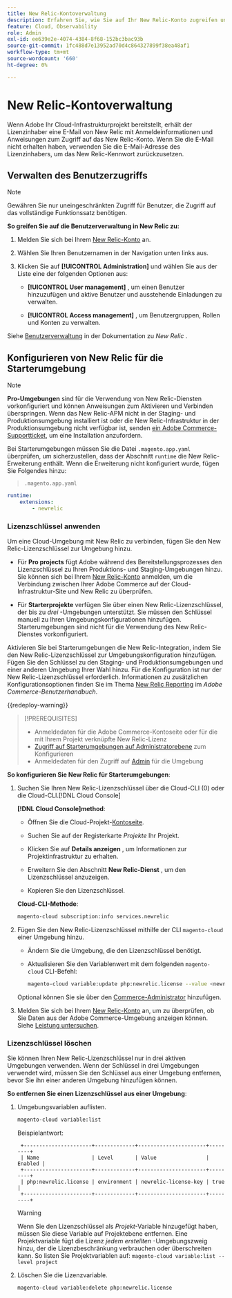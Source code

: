 ```yaml
---
title: New Relic-Kontoverwaltung
description: Erfahren Sie, wie Sie auf Ihr New Relic-Konto zugreifen und den Zugriff, Integrationen und die Verwendung von Tools für Ihre Adobe Commerce im Cloud-Infrastrukturprojekt verwalten können.
feature: Cloud, Observability
role: Admin
exl-id: ee639e2e-4074-4384-8f68-152bc3bac93b
source-git-commit: 1fc488d7e13952ad70d4c864327899f38ea48af1
workflow-type: tm+mt
source-wordcount: '660'
ht-degree: 0%

---
```


# New Relic-Kontoverwaltung

Wenn Adobe Ihr Cloud-Infrastrukturprojekt bereitstellt, erhält der Lizenzinhaber eine E-Mail von New Relic mit Anmeldeinformationen und Anweisungen zum Zugriff auf das New Relic-Konto. Wenn Sie die E-Mail nicht erhalten haben, verwenden Sie die E-Mail-Adresse des Lizenzinhabers, um das New Relic-Kennwort zurückzusetzen.

## Verwalten des Benutzerzugriffs

>[!NOTE]
>
>Gewähren Sie nur uneingeschränkten Zugriff für Benutzer, die Zugriff auf das vollständige Funktionssatz benötigen.

**So greifen Sie auf die Benutzerverwaltung in New Relic zu:**

1. Melden Sie sich bei Ihrem [New Relic-Konto](https://login.newrelic.com/login) an.

1. Wählen Sie Ihren Benutzernamen in der Navigation unten links aus.

1. Klicken Sie auf **[!UICONTROL Administration]** und wählen Sie aus der Liste eine der folgenden Optionen aus:

   - **[!UICONTROL User management]** , um einen Benutzer hinzuzufügen und aktive Benutzer und ausstehende Einladungen zu verwalten.

   - **[!UICONTROL Access management]** , um Benutzergruppen, Rollen und Konten zu verwalten.

Siehe [Benutzerverwaltung](https://docs.newrelic.com/docs/accounts/accounts-billing/new-relic-one-user-management/user-management-ui-and-tasks/) in der Dokumentation zu _New Relic_ .

## Konfigurieren von New Relic für die Starterumgebung

>[!NOTE]
>
>**Pro-Umgebungen** sind für die Verwendung von New Relic-Diensten vorkonfiguriert und können Anweisungen zum Aktivieren und Verbinden überspringen. Wenn das New Relic-APM nicht in der Staging- und Produktionsumgebung installiert ist oder die New Relic-Infrastruktur in der Produktionsumgebung nicht verfügbar ist, senden [ein Adobe Commerce-Supportticket](https://experienceleague.adobe.com/docs/commerce-knowledge-base/kb/help-center-guide/magento-help-center-user-guide.html#submit-ticket), um eine Installation anzufordern.

Bei Starterumgebungen müssen Sie die Datei `.magento.app.yaml` überprüfen, um sicherzustellen, dass der Abschnitt `runtime` die New Relic-Erweiterung enthält. Wenn die Erweiterung nicht konfiguriert wurde, fügen Sie Folgendes hinzu:

> `.magento.app.yaml`

```yaml
runtime:
    extensions:
        - newrelic
```

### Lizenzschlüssel anwenden

Um eine Cloud-Umgebung mit New Relic zu verbinden, fügen Sie den New Relic-Lizenzschlüssel zur Umgebung hinzu.

- Für **Pro projects** fügt Adobe während des Bereitstellungsprozesses den Lizenzschlüssel zu Ihren Produktions- und Staging-Umgebungen hinzu. Sie können sich bei Ihrem [New Relic-Konto](https://login.newrelic.com/login) anmelden, um die Verbindung zwischen Ihrer Adobe Commerce auf der Cloud-Infrastruktur-Site und New Relic zu überprüfen.

- Für **Starterprojekte** verfügen Sie über einen New Relic-Lizenzschlüssel, der bis zu _drei_ -Umgebungen unterstützt. Sie müssen den Schlüssel manuell zu Ihren Umgebungskonfigurationen hinzufügen. Starterumgebungen sind nicht für die Verwendung des New Relic-Dienstes vorkonfiguriert.

Aktivieren Sie bei Starterumgebungen die New Relic-Integration, indem Sie den New Relic-Lizenzschlüssel zur Umgebungskonfiguration hinzufügen. Fügen Sie den Schlüssel zu den Staging- und Produktionsumgebungen und einer anderen Umgebung Ihrer Wahl hinzu. Für die Konfiguration ist nur der New Relic-Lizenzschlüssel erforderlich. Informationen zu zusätzlichen Konfigurationsoptionen finden Sie im Thema [New Relic Reporting](https://experienceleague.adobe.com/docs/commerce-admin/config/general/new-relic-reporting.html) im _Adobe Commerce-Benutzerhandbuch_.

{{redeploy-warning}}

>[!PREREQUISITES]
>
>- Anmeldedaten für die Adobe Commerce-Kontoseite oder für die mit Ihrem Projekt verknüpfte New Relic-Lizenz
>- [Zugriff auf Starterumgebungen auf Administratorebene](../project/user-access.md) zum Konfigurieren
>- Anmeldedaten für den Zugriff auf [Admin](https://experienceleague.adobe.com/docs/commerce-admin/systems/user-accounts/permissions.html) für die Umgebung

**So konfigurieren Sie New Relic für Starterumgebungen**:

1. Suchen Sie Ihren New Relic-Lizenzschlüssel über die Cloud-CLI (0) oder die Cloud-CLI.[!DNL Cloud Console]

   **[!DNL Cloud Console]method**:

   - Öffnen Sie die Cloud-Projekt-[Kontoseite](https://accounts.magento.cloud/user).

   - Suchen Sie auf der Registerkarte _Projekte_ Ihr Projekt.

   - Klicken Sie auf **Details anzeigen** , um Informationen zur Projektinfrastruktur zu erhalten.

   - Erweitern Sie den Abschnitt **New Relic-Dienst** , um den Lizenzschlüssel anzuzeigen.

   - Kopieren Sie den Lizenzschlüssel.

   **Cloud-CLI-Methode**:

   ```bash
   magento-cloud subscription:info services.newrelic
   ```

1. Fügen Sie den New Relic-Lizenzschlüssel mithilfe der CLI `magento-cloud` einer Umgebung hinzu.

   - Ändern Sie die Umgebung, die den Lizenzschlüssel benötigt.
   - Aktualisieren Sie den Variablenwert mit dem folgenden `magento-cloud` CLI-Befehl:

     ```bash
     magento-cloud variable:update php:newrelic.license --value <newrelic-license-key>
     ```

   Optional können Sie sie über den [Commerce-Administrator](https://experienceleague.adobe.com/docs/commerce-admin/start/reporting/new-relic-reporting.html#step-3%3A-configure-your-store) hinzufügen.

1. Melden Sie sich bei Ihrem [New Relic-Konto](https://login.newrelic.com/login) an, um zu überprüfen, ob Sie Daten aus der Adobe Commerce-Umgebung anzeigen können. Siehe [Leistung untersuchen](investigate-performance.md).

### Lizenzschlüssel löschen

Sie können Ihren New Relic-Lizenzschlüssel nur in drei aktiven Umgebungen verwenden. Wenn der Schlüssel in drei Umgebungen verwendet wird, müssen Sie den Schlüssel aus einer Umgebung entfernen, bevor Sie ihn einer anderen Umgebung hinzufügen können.

**So entfernen Sie einen Lizenzschlüssel aus einer Umgebung**:

1. Umgebungsvariablen auflisten.

   ```bash
   magento-cloud variable:list
   ```

   Beispielantwort:

   ```
    +----------------------+-------------+----------------------+---------+
    | Name                 | Level       | Value                | Enabled |
    +----------------------+-------------+----------------------+---------+
    | php:newrelic.license | environment | newrelic-license-key | true    |
    +----------------------+-------------+----------------------+---------+
   ```

   >[!WARNING]
   >
   >Wenn Sie den Lizenzschlüssel als _Projekt_-Variable hinzugefügt haben, müssen Sie diese Variable auf Projektebene entfernen. Eine Projektvariable fügt die Lizenz _jedem erstellten_ -Umgebungszweig hinzu, der die Lizenzbeschränkung verbrauchen oder überschreiten kann. So listen Sie Projektvariablen auf: `magento-cloud variable:list --level project`

1. Löschen Sie die Lizenzvariable.

   ```bash
   magento-cloud variable:delete php:newrelic.license
   ```
